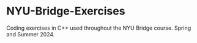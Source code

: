 # NYU-Bridge-Exercises
Coding exercises in C++ used throughout the NYU Bridge course.
Spring and Summer 2024.